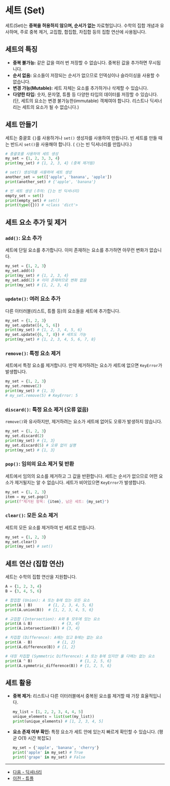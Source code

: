 
# 세트 (Set)

세트(Set)는 **중복을 허용하지 않으며, 순서가 없는** 자료형입니다. 수학의 집합 개념과 유사하며, 주로 중복 제거, 교집합, 합집합, 차집합 등의 집합 연산에 사용됩니다.

## 세트의 특징

-   **중복 불가능:** 같은 값을 여러 번 저장할 수 없습니다. 중복된 값을 추가하면 무시됩니다.
-   **순서 없음:** 요소들이 저장되는 순서가 없으므로 인덱싱이나 슬라이싱을 사용할 수 없습니다.
-   **변경 가능(Mutable):** 세트 자체는 요소를 추가하거나 삭제할 수 있습니다.
-   **다양한 타입:** 숫자, 문자열, 튜플 등 다양한 타입의 데이터를 저장할 수 있습니다. (단, 세트의 요소는 변경 불가능한(immutable) 객체여야 합니다. 리스트나 딕셔너리는 세트의 요소가 될 수 없습니다.)

## 세트 만들기

세트는 중괄호 `{}`를 사용하거나 `set()` 생성자를 사용하여 만듭니다. 빈 세트를 만들 때는 반드시 `set()`을 사용해야 합니다. ( `{}`는 빈 딕셔너리를 만듭니다.)

```python
# 중괄호를 사용하여 세트 생성
my_set = {1, 2, 3, 3, 4}
print(my_set) # {1, 2, 3, 4} (중복 제거됨)

# set() 생성자를 사용하여 세트 생성
another_set = set(['apple', 'banana', 'apple'])
print(another_set) # {'apple', 'banana'}

# 빈 세트 생성 (주의: {}는 빈 딕셔너리)
empty_set = set()
print(empty_set) # set()
print(type({})) # <class 'dict'>
```

## 세트 요소 추가 및 제거

### `add()`: 요소 추가

세트에 단일 요소를 추가합니다. 이미 존재하는 요소를 추가하면 아무런 변화가 없습니다.

```python
my_set = {1, 2, 3}
my_set.add(4)
print(my_set) # {1, 2, 3, 4}
my_set.add(2) # 이미 존재하므로 변화 없음
print(my_set) # {1, 2, 3, 4}
```

### `update()`: 여러 요소 추가

다른 이터러블(리스트, 튜플 등)의 요소들을 세트에 추가합니다.

```python
my_set = {1, 2, 3}
my_set.update([4, 5, 6])
print(my_set) # {1, 2, 3, 4, 5, 6}
my_set.update({6, 7, 8}) # 세트도 가능
print(my_set) # {1, 2, 3, 4, 5, 6, 7, 8}
```

### `remove()`: 특정 요소 제거

세트에서 특정 요소를 제거합니다. 만약 제거하려는 요소가 세트에 없으면 `KeyError`가 발생합니다.

```python
my_set = {1, 2, 3}
my_set.remove(2)
print(my_set) # {1, 3}
# my_set.remove(5) # KeyError: 5
```

### `discard()`: 특정 요소 제거 (오류 없음)

`remove()`와 유사하지만, 제거하려는 요소가 세트에 없어도 오류가 발생하지 않습니다.

```python
my_set = {1, 2, 3}
my_set.discard(2)
print(my_set) # {1, 3}
my_set.discard(5) # 오류 없이 실행
print(my_set) # {1, 3}
```

### `pop()`: 임의의 요소 제거 및 반환

세트에서 임의의 요소를 제거하고 그 값을 반환합니다. 세트는 순서가 없으므로 어떤 요소가 제거될지는 알 수 없습니다. 세트가 비어있으면 `KeyError`가 발생합니다.

```python
my_set = {1, 2, 3}
item = my_set.pop()
print(f"제거된 항목: {item}, 남은 세트: {my_set}")
```

### `clear()`: 모든 요소 제거

세트의 모든 요소를 제거하여 빈 세트로 만듭니다.

```python
my_set = {1, 2, 3}
my_set.clear()
print(my_set) # set()
```

## 세트 연산 (집합 연산)

세트는 수학의 집합 연산을 지원합니다.

```python
A = {1, 2, 3, 4}
B = {3, 4, 5, 6}

# 합집합 (Union): A 또는 B에 있는 모든 요소
print(A | B)       # {1, 2, 3, 4, 5, 6}
print(A.union(B))  # {1, 2, 3, 4, 5, 6}

# 교집합 (Intersection): A와 B 모두에 있는 요소
print(A & B)             # {3, 4}
print(A.intersection(B)) # {3, 4}

# 차집합 (Difference): A에는 있고 B에는 없는 요소
print(A - B)           # {1, 2}
print(A.difference(B)) # {1, 2}

# 대칭 차집합 (Symmetric Difference): A 또는 B에 있지만 둘 다에는 없는 요소
print(A ^ B)                     # {1, 2, 5, 6}
print(A.symmetric_difference(B)) # {1, 2, 5, 6}
```

## 세트 활용

-   **중복 제거:** 리스트나 다른 이터러블에서 중복된 요소를 제거할 때 가장 효율적입니다.
    ```python
    my_list = [1, 2, 2, 3, 4, 4, 5]
    unique_elements = list(set(my_list))
    print(unique_elements) # [1, 2, 3, 4, 5]
    ```
-   **요소 존재 여부 확인:** 특정 요소가 세트 안에 있는지 빠르게 확인할 수 있습니다. (평균 O(1) 시간 복잡도)
    ```python
    my_set = {'apple', 'banana', 'cherry'}
    print('apple' in my_set) # True
    print('grape' in my_set) # False
    ```

---

- [다음 - 딕셔너리](./dictionary)
- [이전 - 튜플](./tuple)
